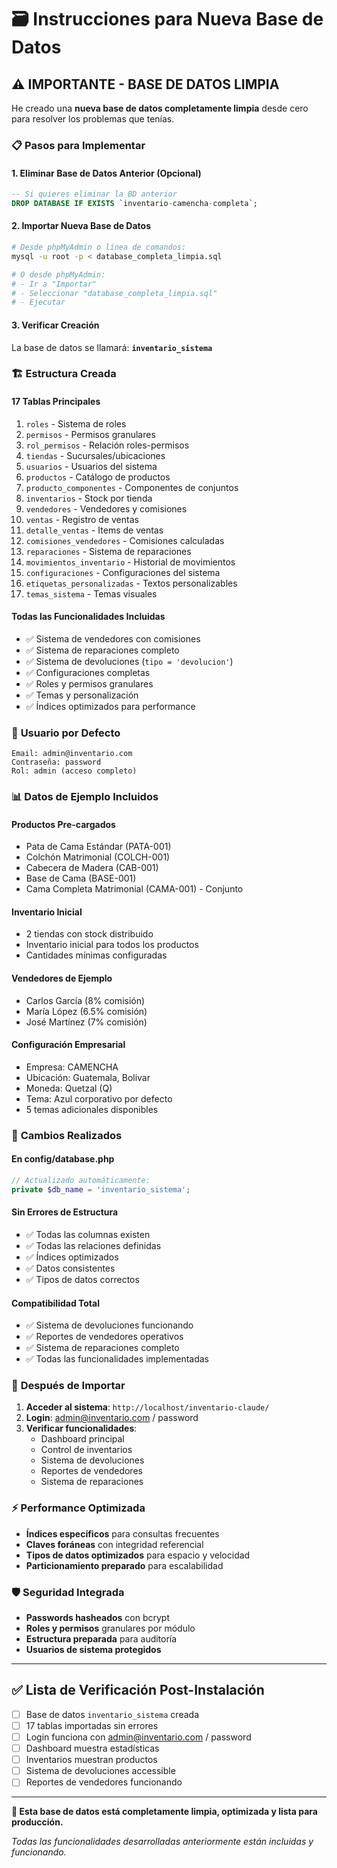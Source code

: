 # 🗃️ Instrucciones para Nueva Base de Datos

## ⚠️ **IMPORTANTE - BASE DE DATOS LIMPIA**

He creado una **nueva base de datos completamente limpia** desde cero para resolver los problemas que tenías. 

### 📋 **Pasos para Implementar**

#### 1. **Eliminar Base de Datos Anterior** (Opcional)
```sql
-- Si quieres eliminar la BD anterior
DROP DATABASE IF EXISTS `inventario-camencha-completa`;
```

#### 2. **Importar Nueva Base de Datos**
```bash
# Desde phpMyAdmin o línea de comandos:
mysql -u root -p < database_completa_limpia.sql

# O desde phpMyAdmin:
# - Ir a "Importar"
# - Seleccionar "database_completa_limpia.sql"
# - Ejecutar
```

#### 3. **Verificar Creación**
La base de datos se llamará: **`inventario_sistema`**

### 🏗️ **Estructura Creada**

#### **17 Tablas Principales**
1. `roles` - Sistema de roles
2. `permisos` - Permisos granulares  
3. `rol_permisos` - Relación roles-permisos
4. `tiendas` - Sucursales/ubicaciones
5. `usuarios` - Usuarios del sistema
6. `productos` - Catálogo de productos
7. `producto_componentes` - Componentes de conjuntos
8. `inventarios` - Stock por tienda
9. `vendedores` - Vendedores y comisiones
10. `ventas` - Registro de ventas
11. `detalle_ventas` - Items de ventas
12. `comisiones_vendedores` - Comisiones calculadas
13. `reparaciones` - Sistema de reparaciones
14. `movimientos_inventario` - Historial de movimientos
15. `configuraciones` - Configuraciones del sistema
16. `etiquetas_personalizadas` - Textos personalizables
17. `temas_sistema` - Temas visuales

#### **Todas las Funcionalidades Incluidas**
- ✅ Sistema de vendedores con comisiones
- ✅ Sistema de reparaciones completo
- ✅ Sistema de devoluciones (`tipo = 'devolucion'`)
- ✅ Configuraciones completas
- ✅ Roles y permisos granulares
- ✅ Temas y personalización
- ✅ Índices optimizados para performance

### 👤 **Usuario por Defecto**

```
Email: admin@inventario.com
Contraseña: password
Rol: admin (acceso completo)
```

### 📊 **Datos de Ejemplo Incluidos**

#### **Productos Pre-cargados**
- Pata de Cama Estándar (PATA-001)
- Colchón Matrimonial (COLCH-001) 
- Cabecera de Madera (CAB-001)
- Base de Cama (BASE-001)
- Cama Completa Matrimonial (CAMA-001) - Conjunto

#### **Inventario Inicial**
- 2 tiendas con stock distribuido
- Inventario inicial para todos los productos
- Cantidades mínimas configuradas

#### **Vendedores de Ejemplo**
- Carlos García (8% comisión)
- María López (6.5% comisión)
- José Martínez (7% comisión)

#### **Configuración Empresarial**
- Empresa: CAMENCHA
- Ubicación: Guatemala, Bolivar
- Moneda: Quetzal (Q)
- Tema: Azul corporativo por defecto
- 5 temas adicionales disponibles

### 🔧 **Cambios Realizados**

#### **En config/database.php**
```php
// Actualizado automáticamente:
private $db_name = 'inventario_sistema';
```

#### **Sin Errores de Estructura**
- ✅ Todas las columnas existen
- ✅ Todas las relaciones definidas
- ✅ Índices optimizados
- ✅ Datos consistentes
- ✅ Tipos de datos correctos

#### **Compatibilidad Total**
- ✅ Sistema de devoluciones funcionando
- ✅ Reportes de vendedores operativos
- ✅ Sistema de reparaciones completo
- ✅ Todas las funcionalidades implementadas

### 🚀 **Después de Importar**

1. **Acceder al sistema**: `http://localhost/inventario-claude/`
2. **Login**: admin@inventario.com / password
3. **Verificar funcionalidades**:
   - Dashboard principal
   - Control de inventarios
   - Sistema de devoluciones
   - Reportes de vendedores
   - Sistema de reparaciones

### ⚡ **Performance Optimizada**

- **Índices específicos** para consultas frecuentes
- **Claves foráneas** con integridad referencial
- **Tipos de datos optimizados** para espacio y velocidad
- **Particionamiento preparado** para escalabilidad

### 🛡️ **Seguridad Integrada**

- **Passwords hasheados** con bcrypt
- **Roles y permisos** granulares por módulo
- **Estructura preparada** para auditoría
- **Usuarios de sistema protegidos**

---

## ✅ **Lista de Verificación Post-Instalación**

- [ ] Base de datos `inventario_sistema` creada
- [ ] 17 tablas importadas sin errores
- [ ] Login funciona con admin@inventario.com / password
- [ ] Dashboard muestra estadísticas
- [ ] Inventarios muestran productos
- [ ] Sistema de devoluciones accessible
- [ ] Reportes de vendedores funcionando

---

**🎯 Esta base de datos está completamente limpia, optimizada y lista para producción.**

*Todas las funcionalidades desarrolladas anteriormente están incluidas y funcionando.*

